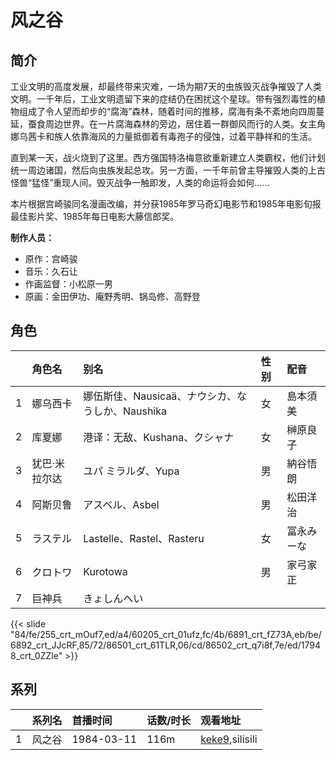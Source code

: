 # 风之谷


## 简介

工业文明的高度发展，却最终带来灾难，一场为期7天的虫族毁灭战争摧毁了人类文明。一千年后，工业文明遗留下来的症结仍在困扰这个星球。带有强烈毒性的植物组成了令人望而却步的“腐海”森林，随着时间的推移，腐海有条不紊地向四周蔓延，蚕食周边世界。在一片腐海森林的旁边，居住着一群御风而行的人类。女主角娜乌茜卡和族人依靠海风的力量抵御着有毒孢子的侵蚀，过着平静祥和的生活。  

直到某一天，战火烧到了这里。西方强国特洛梅意欲重新建立人类霸权，他们计划统一周边诸国，然后向虫族发起总攻。另一方面，一千年前曾主导摧毁人类的上古怪兽“猛怪”重现人间。毁灭战争一触即发，人类的命运将会如何……  

本片根据宫崎骏同名漫画改编，并分获1985年罗马奇幻电影节和1985年电影旬报最佳影片奖、1985年每日电影大藤信郎奖。

**制作人员：**
- 原作：宫崎骏
- 音乐：久石让
- 作画监督：小松原一男
- 原画：金田伊功、庵野秀明、锅岛修、高野登

## 角色

|     |   角色名   |   别名  | 性别 |  配音  |
|:--- |:------  |:----      |:---  |:--   |
| 1 | 娜乌西卡 | 娜伍斯佳、Nausicaä、ナウシカ、なうしか、Naushika | 女 | 島本須美 |
| 2 | 库夏娜 | 港译：无敌、Kushana、クシャナ | 女 | 榊原良子 |
| 3 | 犹巴·米拉尔达 | ユパ ミラルダ、Yupa | 男 | 納谷悟朗 |
| 4 | 阿斯贝鲁 | アスベル、Asbel | 男 | 松田洋治 |
| 5 | ラステル | Lastelle、Rastel、Rasteru | 女 | 冨永みーな |
| 6 | クロトワ | Kurotowa | 男 | 家弓家正 |
| 7 | 巨神兵 | きょしんへい |  |  |

{{< slide "84/fe/255_crt_mOuf7,ed/a4/60205_crt_01ufz,fc/4b/6891_crt_fZ73A,eb/be/6892_crt_JJcRF,85/72/86501_crt_61TLR,06/cd/86502_crt_q7i8f,7e/ed/17948_crt_0ZZle" >}}

## 系列

|     |   系列名   |   首播时间  | 话数/时长  | 观看地址 |
|:---  |:------    |:----      |:---       |:---  |
| 1 | 风之谷 | 1984-03-11 | 116m | [keke9](https://www.keke9.app/search?k=风之谷),silisili  |



